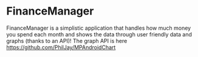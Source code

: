 # FinanceManager
FinanceManager is a simplistic application that handles how much money you spend each month and shows the data through user friendly data and graphs (thanks to an API)!
The graph API is here https://github.com/PhilJay/MPAndroidChart
